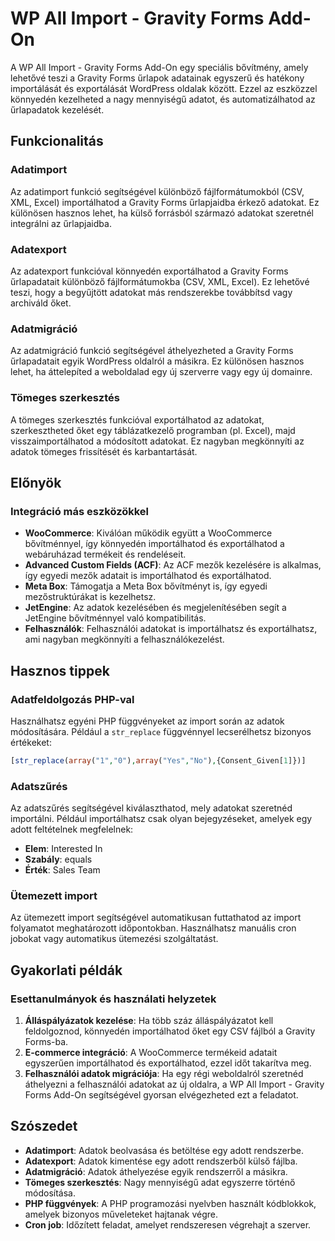 # WP All Import - Gravity Forms Add-On

A WP All Import - Gravity Forms Add-On egy speciális bővítmény, amely lehetővé teszi a Gravity Forms űrlapok adatainak egyszerű és hatékony importálását és exportálását WordPress oldalak között. Ezzel az eszközzel könnyedén kezelheted a nagy mennyiségű adatot, és automatizálhatod az űrlapadatok kezelését.

## Funkcionalitás

### Adatimport

Az adatimport funkció segítségével különböző fájlformátumokból (CSV, XML, Excel) importálhatod a Gravity Forms űrlapjaidba érkező adatokat. Ez különösen hasznos lehet, ha külső forrásból származó adatokat szeretnél integrálni az űrlapjaidba.

### Adatexport

Az adatexport funkcióval könnyedén exportálhatod a Gravity Forms űrlapadatait különböző fájlformátumokba (CSV, XML, Excel). Ez lehetővé teszi, hogy a begyűjtött adatokat más rendszerekbe továbbítsd vagy archiváld őket.

### Adatmigráció

Az adatmigráció funkció segítségével áthelyezheted a Gravity Forms űrlapadatait egyik WordPress oldalról a másikra. Ez különösen hasznos lehet, ha áttelepíted a weboldalad egy új szerverre vagy egy új domainre.

### Tömeges szerkesztés

A tömeges szerkesztés funkcióval exportálhatod az adatokat, szerkesztheted őket egy táblázatkezelő programban (pl. Excel), majd visszaimportálhatod a módosított adatokat. Ez nagyban megkönnyíti az adatok tömeges frissítését és karbantartását.

## Előnyök

### Integráció más eszközökkel

- **WooCommerce**: Kiválóan működik együtt a WooCommerce bővítménnyel, így könnyedén importálhatod és exportálhatod a webáruházad termékeit és rendeléseit.
- **Advanced Custom Fields (ACF)**: Az ACF mezők kezelésére is alkalmas, így egyedi mezők adatait is importálhatod és exportálhatod.
- **Meta Box**: Támogatja a Meta Box bővítményt is, így egyedi mezőstruktúrákat is kezelhetsz.
- **JetEngine**: Az adatok kezelésében és megjelenítésében segít a JetEngine bővítménnyel való kompatibilitás.
- **Felhasználók**: Felhasználói adatokat is importálhatsz és exportálhatsz, ami nagyban megkönnyíti a felhasználókezelést.

## Hasznos tippek

### Adatfeldolgozás PHP-val

Használhatsz egyéni PHP függvényeket az import során az adatok módosítására. Például a `str_replace` függvénnyel lecserélhetsz bizonyos értékeket:

```php
[str_replace(array("1","0"),array("Yes","No"),{Consent_Given[1]})]
```

### Adatszűrés

Az adatszűrés segítségével kiválaszthatod, mely adatokat szeretnéd importálni. Például importálhatsz csak olyan bejegyzéseket, amelyek egy adott feltételnek megfelelnek:

- **Elem**: Interested In
- **Szabály**: equals
- **Érték**: Sales Team

### Ütemezett import

Az ütemezett import segítségével automatikusan futtathatod az import folyamatot meghatározott időpontokban. Használhatsz manuális cron jobokat vagy automatikus ütemezési szolgáltatást.

## Gyakorlati példák

### Esettanulmányok és használati helyzetek

1. **Álláspályázatok kezelése**: Ha több száz álláspályázatot kell feldolgoznod, könnyedén importálhatod őket egy CSV fájlból a Gravity Forms-ba.
2. **E-commerce integráció**: A WooCommerce termékeid adatait egyszerűen importálhatod és exportálhatod, ezzel időt takarítva meg.
3. **Felhasználói adatok migrációja**: Ha egy régi weboldalról szeretnéd áthelyezni a felhasználói adatokat az új oldalra, a WP All Import - Gravity Forms Add-On segítségével gyorsan elvégezheted ezt a feladatot.

## Szószedet

- **Adatimport**: Adatok beolvasása és betöltése egy adott rendszerbe.
- **Adatexport**: Adatok kimentése egy adott rendszerből külső fájlba.
- **Adatmigráció**: Adatok áthelyezése egyik rendszerről a másikra.
- **Tömeges szerkesztés**: Nagy mennyiségű adat egyszerre történő módosítása.
- **PHP függvények**: A PHP programozási nyelvben használt kódblokkok, amelyek bizonyos műveleteket hajtanak végre.
- **Cron job**: Időzített feladat, amelyet rendszeresen végrehajt a szerver.
